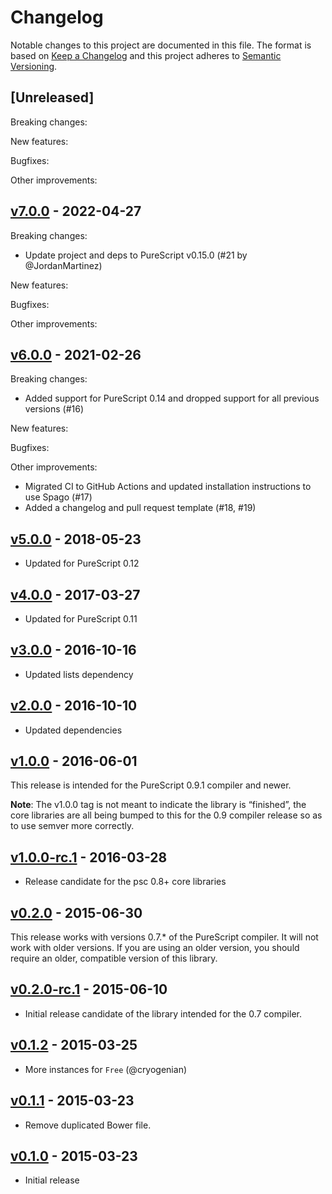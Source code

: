# Changelog

Notable changes to this project are documented in this file. The format is based on [Keep a Changelog](https://keepachangelog.com/en/1.0.0/) and this project adheres to [Semantic Versioning](https://semver.org/spec/v2.0.0.html).

## [Unreleased]

Breaking changes:

New features:

Bugfixes:

Other improvements:

## [v7.0.0](https://github.com/purescript/purescript-semirings/releases/tag/v7.0.0) - 2022-04-27

Breaking changes:
- Update project and deps to PureScript v0.15.0 (#21 by @JordanMartinez)

New features:

Bugfixes:

Other improvements:

## [v6.0.0](https://github.com/purescript/purescript-semirings/releases/tag/v6.0.0) - 2021-02-26

Breaking changes:
- Added support for PureScript 0.14 and dropped support for all previous versions (#16)

New features:

Bugfixes:

Other improvements:
- Migrated CI to GitHub Actions and updated installation instructions to use Spago (#17)
- Added a changelog and pull request template (#18, #19)

## [v5.0.0](https://github.com/purescript/purescript-semirings/releases/tag/v5.0.0) - 2018-05-23

- Updated for PureScript 0.12

## [v4.0.0](https://github.com/purescript/purescript-semirings/releases/tag/v4.0.0) - 2017-03-27

- Updated for PureScript 0.11

## [v3.0.0](https://github.com/purescript/purescript-semirings/releases/tag/v3.0.0) - 2016-10-16

- Updated lists dependency

## [v2.0.0](https://github.com/purescript/purescript-semirings/releases/tag/v2.0.0) - 2016-10-10

- Updated dependencies

## [v1.0.0](https://github.com/purescript/purescript-semirings/releases/tag/v1.0.0) - 2016-06-01

This release is intended for the PureScript 0.9.1 compiler and newer.

**Note**: The v1.0.0 tag is not meant to indicate the library is “finished”, the core libraries are all being bumped to this for the 0.9 compiler release so as to use semver more correctly.

## [v1.0.0-rc.1](https://github.com/purescript/purescript-semirings/releases/tag/v1.0.0-rc.1) - 2016-03-28

- Release candidate for the psc 0.8+ core libraries

## [v0.2.0](https://github.com/purescript/purescript-semirings/releases/tag/v0.2.0) - 2015-06-30

This release works with versions 0.7.\* of the PureScript compiler. It will not work with older versions. If you are using an older version, you should require an older, compatible version of this library.

## [v0.2.0-rc.1](https://github.com/purescript/purescript-semirings/releases/tag/v0.2.0-rc.1) - 2015-06-10

- Initial release candidate of the library intended for the 0.7 compiler.

## [v0.1.2](https://github.com/purescript/purescript-semirings/releases/tag/v0.1.2) - 2015-03-25

- More instances for `Free` (@cryogenian)

## [v0.1.1](https://github.com/purescript/purescript-semirings/releases/tag/v0.1.1) - 2015-03-23

- Remove duplicated Bower file.

## [v0.1.0](https://github.com/purescript/purescript-semirings/releases/tag/v0.1.0) - 2015-03-23

- Initial release
